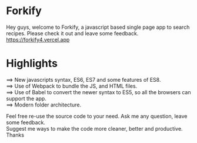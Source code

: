 # Forkify
Hey guys, welcome to Forkify, a javascript based single page app to search recipes. Please check it out and leave some feedback.  
https://forkify4.vercel.app  

# Highlights 
==> New javascripts syntax, ES6, ES7 and some features of ES8.  
==> Use of Webpack to bundle the JS, and HTML files.  
==> Use of Babel to convert the newer syntax to ES5, so all the browsers can support the app.  
==> Modern folder architecture.  

Feel free re-use the source code to your need. Ask me any question, leave some feedback.  
Suggest me ways to make the code more cleaner, better and productive.  
Thanks
